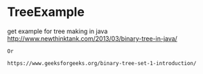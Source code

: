 # TreeExample

get example for tree making in java
    http://www.newthinktank.com/2013/03/binary-tree-in-java/
    
    Or
    
    https://www.geeksforgeeks.org/binary-tree-set-1-introduction/
